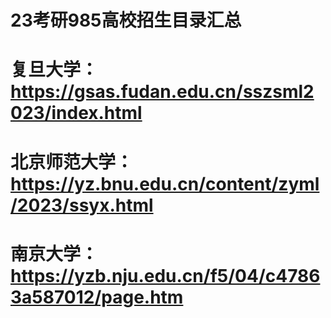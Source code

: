 # 23考研985高校招生目录汇总  
# 复旦大学：https://gsas.fudan.edu.cn/sszsml2023/index.html  
# 北京师范大学：https://yz.bnu.edu.cn/content/zyml/2023/ssyx.html  
# 南京大学：https://yzb.nju.edu.cn/f5/04/c47863a587012/page.htm

